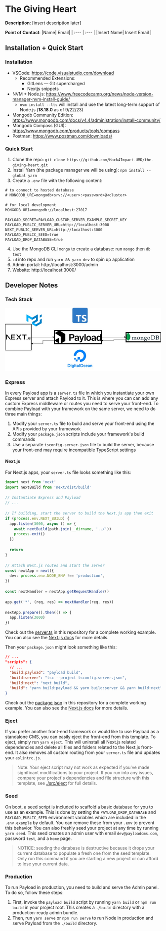 # The Giving Heart

**Description**: [insert description later]

**Point of Contact**:
|Name| Email|
| :---       | :---        |
|Insert Name| Insert Email |

## Installation + Quick Start

### Installation
- VSCode: https://code.visualstudio.com/download
  - Recommended Extensions:
    - GitLens — Git supercharged
    - Nextjs snippets
- NVM + Node.js: https://www.freecodecamp.org/news/node-version-manager-nvm-install-guide/
  - `nvm install --lts` will install and use the latest long-term support of Node.js (**18.18.0** as of 9/22/23)
- Mongodb Community Edition: https://www.mongodb.com/docs/v4.4/administration/install-community/
- Mongodb Compass (GUI): https://www.mongodb.com/products/tools/compass
- Postman: https://www.postman.com/downloads/

### Quick Start
1. Clone the repo: `git clone https://github.com/Hack4Impact-UMD/the-giving-heart.git`
2. Install Yarn (the package manager we will be using): `npm install --global yarn`
3. Create a `.env` file with the following content:
```env
# to connect to hosted database
# MONGODB_URI=mongodb+srv://<user>:<password>@<cluster>

# for local development
MONGODB_URI=mongodb://localhost:27017 

PAYLOAD_SECRET=PAYLOAD_CUSTOM_SERVER_EXAMPLE_SECRET_KEY
PAYLOAD_PUBLIC_SERVER_URL=http://localhost:3000
NEXT_PUBLIC_SERVER_URL=http://localhost:3000
PAYLOAD_PUBLIC_SEED=true
PAYLOAD_DROP_DATABASE=true
```
4. Use the MongoDB CLI `mongo` to create a database: run `mongo` then `db test` 
5. `cd` into repo and run `yarn && yarn dev` to spin up application
6. Admin portal: http://localhost:3000/admin
7. Website: http://localhost:3000/

## Developer Notes
### Tech Stack
![Giving Heart Application Tech Stack](giving-heart-techstack.jpg)

### Express

In every Payload app is a `server.ts` file in which you instantiate your own Express server and attach Payload to it. This is where you can can add any custom Express middleware or routes you need to serve your front-end. To combine Payload with your framework on the same server, we need to do three main things:

1. Modify your `server.ts` file to build and serve your front-end using the APIs provided by your framework
2. Modify your `package.json` scripts include your framework's build commands
3. Use a separate `tsconfig.server.json` file to build the server, because your front-end may require incompatible TypeScript settings

#### Next.js

For Next.js apps, your `server.ts` file looks something like this:

```ts
import next from 'next'
import nextBuild from 'next/dist/build'

// Instantiate Express and Payload
// ...

// If building, start the server to build the Next.js app then exit
if (process.env.NEXT_BUILD) {
  app.listen(3000, async () => {
    await nextBuild(path.join(__dirname, '../'))
    process.exit()
  })

  return
}

// Attach Next.js routes and start the server
const nextApp = next({
  dev: process.env.NODE_ENV !== 'production',
})

const nextHandler = nextApp.getRequestHandler()

app.get('*', (req, res) => nextHandler(req, res))

nextApp.prepare().then(() => {
  app.listen(3000)
})
```

Check out the [server.ts](./src/server.ts) in this repository for a complete working example. You can also see the [Next.js docs](https://nextjs.org/docs/advanced-features/custom-server) for more details.

Then your `package.json` might look something like this:

```json
// ...
"scripts": {
  // ...
  "build:payload": "payload build",
  "build:server": "tsc --project tsconfig.server.json",
  "build:next": "next build",
  "build": "yarn build:payload && yarn build:server && yarn build:next",
}
```

Check out the [package.json](./src/package.json) in this repository for a complete working example. You can also see the [Next.js docs](https://nextjs.org/docs/api-reference/cli#build) for more details.

### Eject

If you prefer another front-end framework or would like to use Payload as a standalone CMS, you can easily eject the front-end from this template. To eject, simply run `yarn eject`. This will uninstall all Next.js related dependencies and delete all files and folders related to the Next.js front-end. It also removes all custom routing from your `server.ts` file and updates your `eslintrc.js`.

> Note: Your eject script may not work as expected if you've made significant modifications to your project. If you run into any issues, compare your project's dependencies and file structure with this template, see [./src/eject](./src/eject) for full details.

### Seed

On boot, a seed script is included to scaffold a basic database for you to use as an example. This is done by setting the `PAYLOAD_DROP_DATABASE` and `PAYLOAD_PUBLIC_SEED` environment variables which are included in the `.env.example` by default. You can remove these from your `.env` to prevent this behavior. You can also freshly seed your project at any time by running `yarn seed`. This seed creates an admin user with email `dev@payloadcms.com`, password `test`, and a `home` page.

> NOTICE: seeding the database is destructive because it drops your current database to populate a fresh one from the seed template. Only run this command if you are starting a new project or can afford to lose your current data.

### Production

To run Payload in production, you need to build and serve the Admin panel. To do so, follow these steps:

1. First, invoke the `payload build` script by running `yarn build` or `npm run build` in your project root. This creates a `./build` directory with a production-ready admin bundle.
1. Then, run `yarn serve` or `npm run serve` to run Node in production and serve Payload from the `./build` directory.
